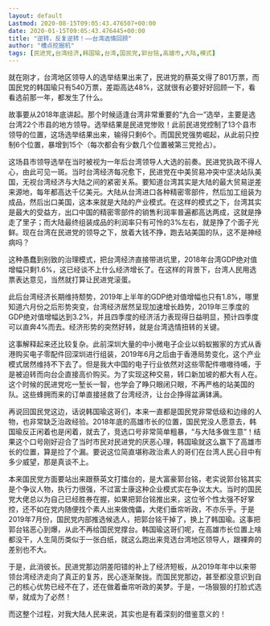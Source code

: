 ```yaml
---
layout: default
Lastmod: 2020-08-15T09:05:43.476507+00:00
date: 2020-01-15T09:05:43.476445+00:00
title: "逆转，反复逆转！——台湾选情回顾"
author: "槽点挖掘机"
tags: [民进党,台湾经济,韩国瑜,台湾,国民党,郭台铭,高雄市,大陆,模式]
---
```


就在刚才，台湾地区领导人的选举结果出来了，民进党的蔡英文得了801万票，而国民党的韩国瑜只有540万票，差距高达48%，这就很有必要好好回顾一下，看看选前那一年，都发生了什么。

故事要从2018年底讲起。那个时候适逢台湾非常重要的“九合一”选举，主要是选台湾22个市县的地方领导。选举结果是民进党惨败！此前民进党控制了13个县市领导的位置，这场选举结果出来，输得只剩6个。而国民党强势崛起，从此前只控制6个位置，暴增到15个（每次都会有少数几个位置被第三党抢占）。

这场县市领导选举在当时被视为一年后台湾领导人大选的前奏。民进党执政不得人心，由此可见一斑。当时台湾经济每况愈下，民进党在中美贸易冲突中坚决站队美国，无视台湾经济与大陆之间的紧密关系。要知道台湾其实是大陆的最大贸易逆差来源地，每年都高达千亿美元。大陆从台湾进口各种精密零部件，然后加工组装为成品，然后出口美国，这本来就是大陆的产业模式。在这样的模式之下，台湾其实是最大的受益方，出口中国的精密零部件的销售利润率普遍都高达两成，这就是挣走了里子；而大陆最终组装成品的利润率只有可怜的3%左右，就是挣了个面子光鲜。现在台湾在民进党的领导之下，放着大钱不挣，跑去站美国的队，这不是神经病吗？

这种愚蠢到别致的治理模式，把台湾经济直接带进坑里，2018年台湾GDP绝对值增幅只剩1.6%，这已经谈不上什么经济增长了。在这样的背景下，台湾人民用选票表达意见，当然就打算让民进党滚蛋。

此后台湾经济长期维持颓势，2019年上半年的GDP绝对值增幅也只有1.8%，哪里知道六月份之后形势突变，台湾经济居然呈现加速增长趋势，2019年三季度的GDP绝对值增幅达到3.2%，并且四季度的经济活力表现得日益明显，预计四季度可以直奔4%而去。经济形势的突然好转，就是台湾选情扭转的关键。

这事解释起来还比较复杂。此前深圳大量的中小微电子企业以蚂蚁搬家的方式从香港购买电子零配件回深圳进行组装，2019年6月之后由于香港局势变化，这个产业模式居然维持不下去了。但是我大中国的电子行业依然对这些零配件嗷嗷待哺，于是被迫转而向台企直接高价购买。为了实现这种交易，转口新加坡的都大有人在。这个时候的民进党吃一堑长一智，也学会了睁只眼闭只眼，不再严格的站美国的队。这些蜂拥而来的订单直接拯救了台湾经济，让台企挣得盆满钵满。

再说回国民党这边，话说韩国瑜这哥们，本来一直都是国民党非常低级和边缘的人物，也非常缺乏治政经验。2018年底的高雄市长的位置，国民党没人愿意去，韩国瑜反正闲着也是闲着，就去了，竞选口号非常简单粗暴，“与大陆多做生意”！结果这个口号刚好迎合了当时市民对民进党的厌恶心理，韩国瑜就这么赢下了高雄市长的位置，算是捡了个漏。要说这位简直堪称政治素人的哥们在台湾人民心目中有多少威望，那是真谈不上。  

本来国民党方面要站出来跟蔡英文打擂台的，是大富豪郭台铭，老实说郭台铭其实是个争议人物，执行力很强，不过富士康这种企业模式实在争议太大。当时的国民党大佬总以为自己已经胜券在握，如果把郭台铭推出来，这位爷个性太强不好掌控，还不如在党内随便找个素人出来做傀儡，大佬们垂帘听政，不亦乐乎。于是2019年7月份，国民党内部推选候选人，把郭台铭干掉了，换上了韩国瑜。这事把郭台铭恶心到爆，从此不再给国民党撑台。韩国瑜这哥们呢，在高雄市长位置上啥都没干，人生简历类似于一张白纸，就这么跑出来竞选台湾地区领导人，跟裸奔的差别也不大。

于是，此消彼长。民进党那边阴差阳错的补上了经济短板，从2019年年中以来带领台湾经济走向了真正的复苏，民心逐渐聚拢。而国民党那边，甚至都没意识到自己的核心优势已经不在了，还在做着垂帘听政的美梦。于是，一场狠狠的打脸式选举，就成为了必然！

而这整个过程，对我大陆人民来说，其实也是有着深刻的借鉴意义的！
